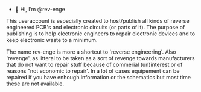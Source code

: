 - 👋 Hi, I’m @rev-enge

This useraccount is especially created to host/publish all kinds of reverse engineered PCB's and electronic circuits (or parts of it).
The purpose of publishing is to help electronic engineers to repair electronic devices and to keep electronic waste to a minimum.

The name rev-enge is more a shortcut to 'reverse engineering'.
Also 'revenge', as litteral to be taken as a sort of revenge towards manufacturers that do not want to repair stuff because of commerial (un)interest or of reasons "not economic to repair'.
In a lot of cases equipement can be repaired if you have enhough information or the schematics but most time these are not available.

<!---
rev-enge/rev-enge is a ✨ special ✨ repository because its `README.md` (this file) appears on your GitHub profile.
You can click the Preview link to take a look at your changes.
--->

